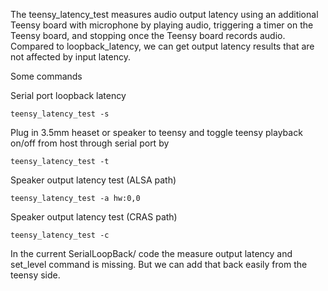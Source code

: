 The teensy_latency_test measures audio output latency using an additional Teensy
board with microphone by playing audio, triggering a timer on the Teensy board,
and stopping once the Teensy board records audio. Compared to loopback_latency,
we can get output latency results that are not affected by input latency.

Some commands

Serial port loopback latency
```
teensy_latency_test -s
```

Plug in 3.5mm heaset or speaker to teensy and toggle teensy playback on/off
from host through serial port by
```
teensy_latency_test -t
```

Speaker output latency test (ALSA path)
```
teensy_latency_test -a hw:0,0
```

Speaker output latency test (CRAS path)
```
teensy_latency_test -c
```

In the current SerialLoopBack/ code the measure output latency and set_level
command is missing. But we can add that back easily from the teensy side.
